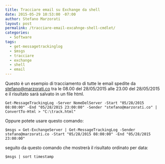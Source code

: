 ```yaml
---
title: Tracciare email su Exchange da shell
date: 2015-05-29 10:53:00 -07:00
author: Stefano Marzorati
layout: post
permalink: /tracciare-email-excahnge-shell-cmdlet/
categories:
  - Software
tags:
  - get-messagetrackinglog
  - $msgs
  - tracciare
  - exchange
  - shell
  - email
---
```

Questo è un esempio di tracciamento di tutte le email spedite da stefano@marzorati.co tra le 08.00 del 28/05/2015 alle 23.00 del 28/05/2015 e il risultato sarà salvato in un file html.   

	Get-MessageTrackingLog -Server NomeDelServer -Start "05/28/2015 08:00:00" -End "05/28/2015 23:00:00" -Sender "stefano@marzorati.co" | ConvertTo-Html > "C:\track.html"

Oppure potete usare questo comando:   
	
	$msgs = Get-ExchangeServer | Get-MessageTrackingLog -Sender stefano@marzorati.co -Start "05/28/2015 08:00:00" -End "05/28/2015 23:00:00"   

seguito da questo comando che mostrerà il risultato ordinato per data:   

	$msgs | sort timestamp